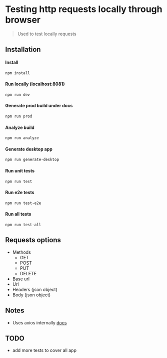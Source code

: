 # Testing http requests locally through browser

> Used to test locally requests

## Installation

#### Install 

```
npm install
```

#### Run locally (localhost:8081)

```
npm run dev
```

#### Generate prod build under docs

```
npm run prod
```

#### Analyze build

```
npm run analyze
```

#### Generate desktop app

```
npm run generate-desktop
```

#### Run unit tests

```
npm run test
```

#### Run e2e tests

```
npm run test-e2e
```

#### Run all tests

```
npm run test-all
```

## Requests options

- Methods
    + GET
    + POST
    + PUT
    + DELETE
- Base url
- Url
- Headers (json object)
- Body (json object)

## Notes

- Uses axios internally [docs](https://github.com/axios/axios)

## TODO

- add more tests to cover all app